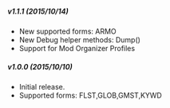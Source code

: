 
##### v1.1.1 (2015/10/14)
* New supported forms: ARMO
* New Debug helper methods: Dump()
* Support for Mod Organizer Profiles

##### v1.0.0 (2015/10/10)
* Initial release.
* Supported forms: FLST,GLOB,GMST,KYWD
